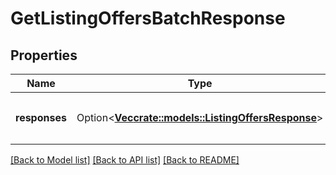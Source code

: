 # GetListingOffersBatchResponse

## Properties

Name | Type | Description | Notes
------------ | ------------- | ------------- | -------------
**responses** | Option<[**Vec<crate::models::ListingOffersResponse>**](ListingOffersResponse.md)> | A list of `getListingOffers` batched responses. | [optional]

[[Back to Model list]](../README.md#documentation-for-models) [[Back to API list]](../README.md#documentation-for-api-endpoints) [[Back to README]](../README.md)


